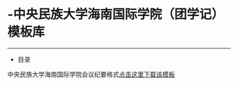 # -中央民族大学海南国际学院（团学记）模板库
---
* 目录


中央民族大学海南国际学院会议纪要格式[点击这里下载该模板](https://raw.githubusercontent.com/LiPtSn/MUC-hainan-template-library/main/中央民族大学海南国际学院会议纪要格式【模板】.docx)
